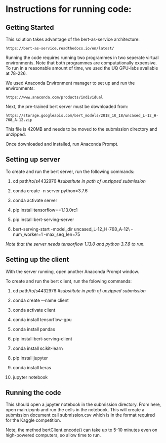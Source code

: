 # Instructions for running code:

## Getting Started

This solution takes advantage of the bert-as-service architecture:

	https://bert-as-service.readthedocs.io/en/latest/

Running the code requires running two programmes in two seperate virtual environments. 
Note that both programmes are computationally expensive. To run in a reasonable amount
of time, we used the UQ GPU-labs available at 78-226.

We used Anaconda Environment manager to set up and run the environments:
	
	https://www.anaconda.com/products/individual

Next, the pre-trained bert server must be downloaded from:

	https://storage.googleapis.com/bert_models/2018_10_18/uncased_L-12_H-768_A-12.zip

This file is 420MB and needs to be moved to the submission directory and unzipped.

Once downloaded and installed, run Anaconda Prompt.

## Setting up server

To create and run the bert server, run the following commands:

1. cd path/to/s4432976  *#substitute in path of unzipped submission*

2. conda create -n server python=3.7.6

2. conda activate server

2. pip install tensorflow==1.13.0rc1

2. pip install bert-serving-server

2. bert-serving-start -model_dir uncased_L-12_H-768_A-12\ -num_worker=1 -max_seq_len=75

*Note that the server needs tensorflow 1.13.0 and python 3.7.6 to run.*

## Setting up the client

With the server running, open another Anaconda Prompt window.

To create and run the bert client, run the folowing commands:

1. cd path/to/s4432976 *#substitute in path of unzipped submission*

1. conda create --name client

1. conda activate client

1. conda install tensorflow-gpu

1. conda install pandas

1. pip install bert-serving-client

1. conda install scikit-learn

1. pip install jupyter

1. conda install keras

1. jupyter notebook

## Running the code

This should open a jupyter notebook in the submission directory. From here, open main.ipynb and run the cells in the notebook.
This will create a submission document call submission.csv which is in the format required for the Kaggle competition.

Note, the method bertClient.encode() can take up to 5-10 minutes even on high-powered computers, so allow time to run.

<!---
samnolan4/samnolan4 is a ✨ special ✨ repository because its `README.md` (this file) appears on your GitHub profile.
You can click the Preview link to take a look at your changes.
--->
